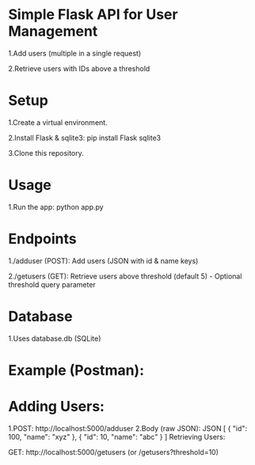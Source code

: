 # Simple Flask API for User Management

1.Add users (multiple in a single request)

2.Retrieve users with IDs above a threshold

# Setup

1.Create a virtual environment.

2.Install Flask & sqlite3: pip install Flask sqlite3

3.Clone this repository.

# Usage

1.Run the app: python app.py

# Endpoints

1./adduser (POST): Add users (JSON with id & name keys)

2./getusers (GET): Retrieve users above threshold (default 5) - Optional threshold query parameter

# Database

1.Uses database.db (SQLite)

# Example (Postman):

# Adding Users:

1.POST: http://localhost:5000/adduser
2.Body (raw JSON):
JSON
[
  { "id": 100, "name": "xyz" },
  { "id": 10, "name": "abc" }
]
Retrieving Users:

GET: http://localhost:5000/getusers (or /getusers?threshold=10)
